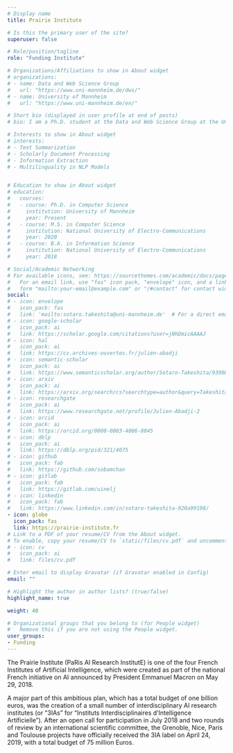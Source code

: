 ```yaml
---
# Display name
title: Prairie Institute

# Is this the primary user of the site?
superuser: false

# Role/position/tagline
role: "Funding Institute"

# Organizations/Affiliations to show in About widget
# organizations: 
# - name: Data and Web Science Group
#   url: "https://www.uni-mannheim.de/dws/"
# - name: University of Mannheim
#   url: "https://www.uni-mannheim.de/en/"

# Short bio (displayed in user profile at end of posts)
# bio: I am a Ph.D. student at the Data and Web Science Group at the University of Mannheim

# Interests to show in About widget
# interests:
# - Text Summarization
# - Scholarly Document Processing
# - Information Extraction
# - Multilinguality in NLP Models


# Education to show in About widget
# education:
#   courses:
#   - course: Ph.D. in Computer Science
#     institution: University of Mannheim
#     year: Present
#   - course: M.S. in Computer Science
#     institution: National University of Electro-Communications
#     year: 2020
#   - course: B.A. in Information Science
#     institution: National University of Electro-Communications
#     year: 2018

# Social/Academic Networking
# For available icons, see: https://sourcethemes.com/academic/docs/page-builder/#icons
#   For an email link, use "fas" icon pack, "envelope" icon, and a link in the
#   form "mailto:your-email@example.com" or "/#contact" for contact widget.
social:
# - icon: envelope
#   icon_pack: fas
#   link: 'mailto:sotaro.takeshita@uni-mannheim.de'  # For a direct email link, use "mailto:test@example.org".
# - icon: google-scholar
#   icon_pack: ai
#   link: https://scholar.google.com/citations?user=jNhDmicAAAAJ
# - icon: hal
#   icon_pack: ai
#   link: https://cv.archives-ouvertes.fr/julien-abadji
# - icon: semantic-scholar
#   icon_pack: ai
#   link: https://www.semanticscholar.org/author/Sotaro-Takeshita/9390836
# - icon: arxiv
#   icon_pack: ai
#   link: https://arxiv.org/search/cs?searchtype=author&query=Takeshita%2C+S
# - icon: researchgate
#   icon_pack: ai
#   link: https://www.researchgate.net/profile/Julien-Abadji-2
# - icon: orcid
#   icon_pack: ai
#   link: https://orcid.org/0000-0003-4006-8045
# - icon: dblp
#   icon_pack: ai
#   link: https://dblp.org/pid/321/4075
# - icon: github
#   icon_pack: fab
#   link: https://github.com/sobamchan
# - icon: gitlab
#   icon_pack: fab
#   link: https://gitlab.com/uinelj
# - icon: linkedin
#   icon_pack: fab
#   link: https://www.linkedin.com/in/sotaro-takeshita-920a99198/
- icon: globe
  icon_pack: fas
  link: https://prairie-institute.fr
# Link to a PDF of your resume/CV from the About widget.
# To enable, copy your resume/CV to `static/files/cv.pdf` and uncomment the lines below.
# - icon: cv
#   icon_pack: ai
#   link: files/cv.pdf

# Enter email to display Gravatar (if Gravatar enabled in Config)
email: ""

# Highlight the author in author lists? (true/false)
highlight_name: true

weight: 40

# Organizational groups that you belong to (for People widget)
#   Remove this if you are not using the People widget.
user_groups:
- Funding
---
```


The Prairie Institute (PaRis AI Research InstitutE) is one of the four French Institutes of Artificial Intelligence, which were created as part of the national French initiative on AI announced by President Emmanuel Macron on May 29, 2018.

A major part of this ambitious plan, which has a total budget of one billion euros, was the creation of a small number of interdisciplinary AI research institutes (or “3IAs” for “Instituts Interdisciplinaires d’Intelligence Artificielle”). After an open call for participation in July 2018 and two rounds of review by an international scientific committee, the Grenoble, Nice, Paris and Toulouse projects have officially received the 3IA label on April 24, 2019, with a total budget of 75 million Euros.
